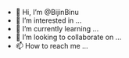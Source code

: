 - 👋 Hi, I’m @BijinBinu
- 👀 I’m interested in ...
- 🌱 I’m currently learning ...
- 💞️ I’m looking to collaborate on ...
- 📫 How to reach me ...

<!---
BijinBinu/BijinBinu is a ✨ special ✨ repository because its `README.md` (this file) appears on your GitHub profile.
You can click the Preview link to take a look at your changes.
--->

